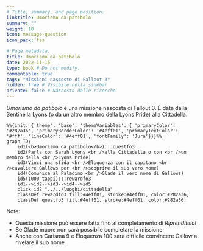 ```yaml
---
# Title, summary, and page position.
linktitle: Umorismo da patibolo
summary: ""
weight: 10
icon: message-question
icon_pack: fas

# Page metadata.
title: Umorismo da patibolo
date: 2022-11-15
type: book # Do not modify.
commentable: true
tags: "Missioni nascoste di Fallout 3"
hidden: true # Visibile nella sidebar
private: false # Nascosto dalle ricerche
---
```


*Umorismo da patibolo* è una missione nascosta di Fallout 3. È data dalla Sentinella Lyons (o da un altro membro della Lyons Pride) alla Cittadella.



```mermaid
%%{init: {'theme': 'base', 'themeVariables': { 'primaryColor': '#282a36', 'primaryBorderColor': '#4eff01', 'primaryTextColor': '#fff', 'lineColor': '#4eff01', 'fontFamily': 'Jura'}}}%%
graph TD;
    id1(<b>Umorismo da patibolo</b>):::questfo3
    id2(Parla con Sarah Lyons <br />alla Cittadella o con <br />un membro della <br />Lyons Pride)
    id3(Vinci una sfida <br />Eloquenza con il capitano <br />cavaliere Gallows per <br />scoprire il suo vero nome)
    id4(Comunica al Paladino <br />Glade il vero nome di Gallows)
    id5(1000 tappi):::rewardfo3
    id1-->id2-->id3-->id4-->id5
    click id2 "../../luoghi/cittadella"
    classDef rewardfo3 fill:#4eff01, stroke:#4eff01, color:#282a36;
    classDef questfo3 fill:#4eff01, stroke:#4eff01, color:#282a36;
```

Note:
- Questa missione può essere fatta fino al completamento di *Riprenditelo!*
- Se Glade muore non sarà possibile completare la missione
- Anche con Carisma 9 e Eloquenza 100 sarà difficile convincere Gallow a rivelare il suo nome